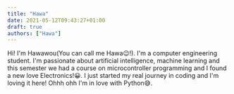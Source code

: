 ```yaml
---
title: "Hawa"
date: 2021-05-12T09:43:27+01:00
draft: true
authors: ["Hawa"]
---
```


Hi! I'm Hawawou(You can call me Hawa😉!). I'm a computer engineering student. I'm passionate about artificial intelligence, machine learning and this semester we had a course on microcontroller programming and I found a new love Electronics!😀. I just started my real journey in coding and I'm loving it here!
Ohhh ohh I'm in love with Python😅. 

 